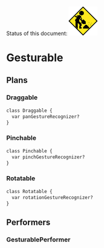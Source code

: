 Status of this document:
![](../../_assets/under-construction-flashing-barracade-animation.gif)

# Gesturable

## Plans

### Draggable

    class Draggable {
      var panGestureRecognizer?
    }

### Pinchable

    class Pinchable {
      var pinchGestureRecognizer?
    }

### Rotatable

    class Rotatable {
      var rotationGestureRecognizer?
    }

## Performers

### GesturablePerformer

